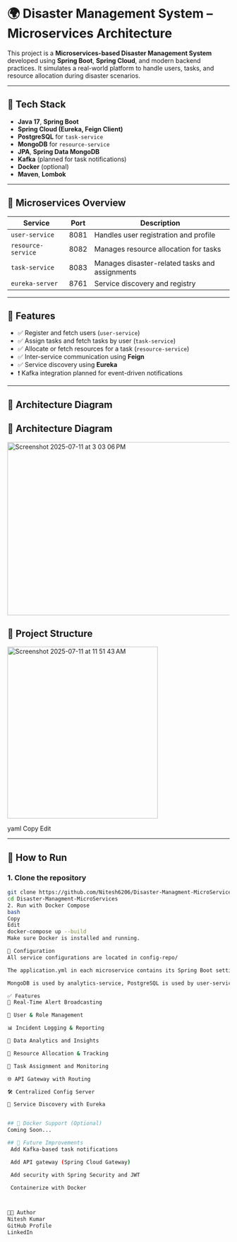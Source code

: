 # 🌍 Disaster Management System – Microservices Architecture

This project is a **Microservices-based Disaster Management System** developed using **Spring Boot**, **Spring Cloud**, and modern backend practices. It simulates a real-world platform to handle users, tasks, and resource allocation during disaster scenarios.

---

## 🚀 Tech Stack

- **Java 17**, **Spring Boot**
- **Spring Cloud (Eureka, Feign Client)**
- **PostgreSQL** for `task-service`
- **MongoDB** for `resource-service`
- **JPA**, **Spring Data MongoDB**
- **Kafka** (planned for task notifications)
- **Docker** (optional)
- **Maven**, **Lombok**

---

## 🧩 Microservices Overview

| Service           | Port | Description                                   |
|-------------------|------|-----------------------------------------------|
| `user-service`    | 8081 | Handles user registration and profile         |
| `resource-service`| 8082 | Manages resource allocation for tasks         |
| `task-service`    | 8083 | Manages disaster-related tasks and assignments|
| `eureka-server`   | 8761 | Service discovery and registry                |

---

## 📌 Features

- ✅ Register and fetch users (`user-service`)
- ✅ Assign tasks and fetch tasks by user (`task-service`)
- ✅ Allocate or fetch resources for a task (`resource-service`)
- ✅ Inter-service communication using **Feign**
- ✅ Service discovery using **Eureka**
- ❗ Kafka integration planned for event-driven notifications

---

## 🔄 Architecture Diagram



## 🔄 Architecture Diagram

<img width="573" height="392" alt="Screenshot 2025-07-11 at 3 03 06 PM" src="https://github.com/user-attachments/assets/7222553e-46f2-4f39-86d9-e48c9238a2eb" />

         


## 📁 Project Structure
<img width="341" height="389" alt="Screenshot 2025-07-11 at 11 51 43 AM" src="https://github.com/user-attachments/assets/9ec7ff49-8155-4f09-aa20-554273f91f40" />



yaml
Copy
Edit

---

## 🚀 How to Run

### 1. Clone the repository

```bash
git clone https://github.com/Nitesh6206/Disaster-Managment-MicroServices.git
cd Disaster-Managment-MicroServices
2. Run with Docker Compose
bash
Copy
Edit
docker-compose up --build
Make sure Docker is installed and running.

📄 Configuration
All service configurations are located in config-repo/

The application.yml in each microservice contains its Spring Boot settings.

MongoDB is used by analytics-service, PostgreSQL is used by user-service and others as needed.

✅ Features
📡 Real-Time Alert Broadcasting

👥 User & Role Management

📊 Incident Logging & Reporting

🧠 Data Analytics and Insights

🧰 Resource Allocation & Tracking

📌 Task Assignment and Monitoring

🌐 API Gateway with Routing

🛠️ Centralized Config Server

🔎 Service Discovery with Eureka


## 🐳 Docker Support (Optional)
Coming Soon...

## 📌 Future Improvements
 Add Kafka-based task notifications

 Add API gateway (Spring Cloud Gateway)

 Add security with Spring Security and JWT

 Containerize with Docker



👨‍💻 Author
Nitesh Kumar
GitHub Profile
LinkedIn

